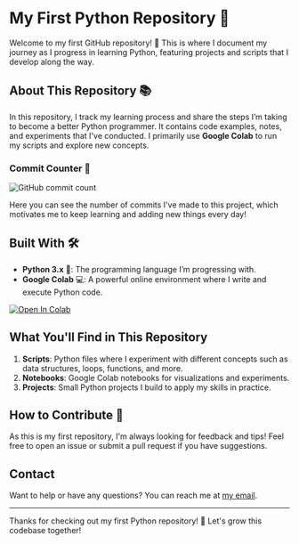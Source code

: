 # My First Python Repository 🐍

Welcome to my first GitHub repository! 🎉 This is where I document my journey as I progress in learning Python, featuring projects and scripts that I develop along the way.

## About This Repository 📚

In this repository, I track my learning process and share the steps I’m taking to become a better Python programmer. It contains code examples, notes, and experiments that I've conducted. I primarily use **Google Colab** to run my scripts and explore new concepts.

### Commit Counter 🔢

![GitHub commit count](https://img.shields.io/github/commit-activity/y/Rsmiet/Udemy-bootcamp)

Here you can see the number of commits I've made to this project, which motivates me to keep learning and adding new things every day!

## Built With 🛠️

- **Python 3.x** 🐍: The programming language I’m progressing with.
- **Google Colab** 💻: A powerful online environment where I write and execute Python code.

[![Open In Colab](https://colab.research.google.com/assets/colab-badge.svg)](https://colab.research.google.com/)

## What You'll Find in This Repository

1. **Scripts**: Python files where I experiment with different concepts such as data structures, loops, functions, and more.
2. **Notebooks**: Google Colab notebooks for visualizations and experiments.
3. **Projects**: Small Python projects I build to apply my skills in practice.

## How to Contribute 🤝

As this is my first repository, I'm always looking for feedback and tips! Feel free to open an issue or submit a pull request if you have suggestions.

## Contact

Want to help or have any questions? You can reach me at [my email](mailto:robinsmiet@gmail.com).

---

Thanks for checking out my first Python repository! 🚀 Let's grow this codebase together!
